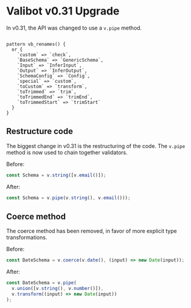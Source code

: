 # Valibot v0.31 Upgrade

In v0.31, the API was changed to use a `v.pipe` method.

```grit

pattern vb_renames() {
  or {
    `custom` => `check`,
    `BaseSchema` => `GenericSchema`,
    `Input` => `InferInput`,
    `Output` => `InferOutput`,
    `SchemaConfig` => `Config`,
    `special` => `custom`,
    `toCustom` => `transform`,
    `toTrimmed` => `trim`,
    `toTrimmedEnd` => `trimEnd`,
    `toTrimmedStart` => `trimStart`
  }
}

```

## Restructure code

The biggest change in v0.31 is the restructuring of the code. The `v.pipe` method is now used to chain together validators.

Before:
```javascript
const Schema = v.string([v.email()]);
```

After:
```javascript
const Schema = v.pipe(v.string(), v.email()));
```

## Coerce method

The coerce method has been removed, in favor of more explicit type transformations.

Before:
```javascript
const DateSchema = v.coerce(v.date(), (input) => new Date(input));
```

After:
```javascript
const DateSchema = v.pipe(
  v.union([v.string(), v.number()]),
  v.transform((input) => new Date(input))
);
```